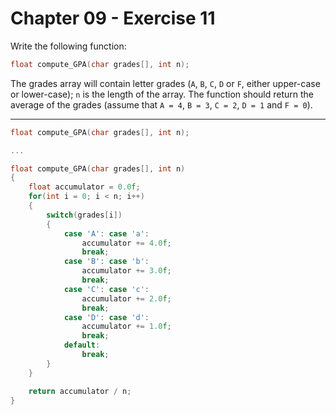 # Chapter 09 - Exercise 11

Write the following function:

```C
float compute_GPA(char grades[], int n);
```

The grades array will contain letter grades (`A`, `B`, `C`, `D` or `F`, either
upper-case or lower-case); `n` is the length of the array.  The function should
return the average of the grades (assume that `A = 4`, `B = 3`, `C = 2`, `D = 1`
and `F = 0`).


---

```C
float compute_GPA(char grades[], int n);

...

float compute_GPA(char grades[], int n)
{
    float accumulator = 0.0f;
    for(int i = 0; i < n; i++)
    {
        switch(grades[i])
        {
            case 'A': case 'a':
                accumulator += 4.0f;
                break;
            case 'B': case 'b':
                accumulator += 3.0f;
                break;
            case 'C': case 'c':
                accumulator += 2.0f;
                break;
            case 'D': case 'd':
                accumulator += 1.0f;
                break;
            default:
                break;
        }
    }

    return accumulator / n;
}
```
